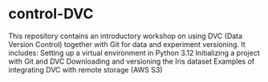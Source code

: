 # control-DVC
This repository contains an introductory workshop on using DVC (Data Version Control) together with Git for data and experiment versioning. It includes:  Setting up a virtual environment in Python 3.12  Initializing a project with Git and DVC  Downloading and versioning the Iris dataset  Examples of integrating DVC with remote storage (AWS S3)
